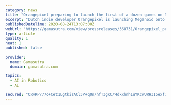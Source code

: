 ```yaml
---
category: news
title: "Orangepixel preparing to launch the first of a dozen games on Nintendo Switch"
excerpt: "Dutch indie developer Orangepixel is launching Meganoid onto Switch on September 8th, the first of a slew of games coming from the veteran Indie game developer in the coming months. Including the Gunslugs,"
publishedDateTime: 2020-08-24T13:07:00Z
webUrl: "https://gamasutra.com/view/pressreleases/368731/Orangepixel_preparing_to_launch_the_first_of_a_dozen_games_on_Nintendo_Switch.php"
type: article
quality: 1
heat: 1
published: false

provider:
  name: Gamasutra
  domain: gamasutra.com

topics:
  - AI in Robotics
  - AI

secured: "CRvRP/77o+Cet1LgtkizACl3P+q0n/hfT3gKC/4dkxhnh1uYKcWURH3I5exf3+978GuMh+bZo5JoLNOCmiRWzkPewFoNjabjFlm66TFzTfDs1Do9lVR2uUZP/4ZealZc07B8ZS1NOcfyQOKfHEIHiNnOOla/KfKqnaXPFnFpAja28tILfGIYEOWzTGstF53B54yAAaEdLDnTLqwSx5ERofNQwAuH72YehNYnQFr1nDVXY0uW8CqJ9NOkqop7L1bAZKTvs4+/x7pJzHrd5K2UYpi6eAgfzX/8okhqvnjktP4Y6Z+4iVO35/cZksuasYBJXtGM8BS91IIEzPSjHF0V9w==;OQCxxbvjy8OKygOssWT5KQ=="
---
```


